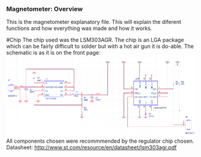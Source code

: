 ### Magnetometer: Overview

This is the magnetometer explanatory file. This will explain the diferent functions and how everything was made and how it works.

#Chip
The chip used was the LSM303AGR. The chip is an LGA package which can be fairly difficult to solder but with a hot air gun it is do-able. The schematic is as it is on the front page:
![alt text](https://github.com/FrazLaw/RoboPot/blob/master/Hardware/SchematicPic.PNG)
All components chosen were recommmended by the regulator chip chosen. 
Datasheet: http://www.st.com/resource/en/datasheet/lsm303agr.pdf

